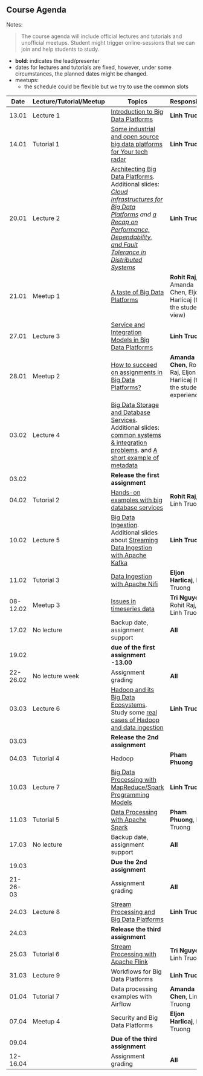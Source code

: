 ## Course Agenda

Notes:
> The course agenda will include official lectures and tutorials and unofficial meetups. Student might trigger online-sessions that we can join and help students to study.
- **bold**: indicates the lead/presenter
- dates for lectures and tutorials are fixed, however, under some circumstances,  the planned dates might be changed.
- meetups:
  - the schedule could be flexible but we try to use the common slots


Date    | Lecture/Tutorial/Meetup  | Topics | Responsibles
--------|--------------|-------|---------
13.01   |Lecture 1  | [Introduction to Big Data Platforms](lecturenotes/pdfs/module0-lecture1-0-intro-v0.2.pdf) | **Linh Truong**
14.01   |Tutorial 1 | [Some industrial and open source big data platforms for Your tech radar](lecturenotes/pdfs/tutorial-walkaround-techradar-v0.2.pdf)| **Linh Truong**
20.01   |Lecture 2|[Architecting Big Data Platforms](lecturenotes/pdfs/module1-lecture2-0-architectingbigplatforms-v0.2.pdf). Additional slides: *[Cloud Infrastructures for Big Data Platforms](lecturenotes/pdfs/module1-lecture2-1-cloudinfrastructuresandservices-v0.2.pdf) and [a Recap on Performance, Dependability, and Fault Tolerance in Distributed Systems](lecturenotes/pdfs/performance-dependability-refresh_Truong.pdf)* | **Linh Truong**
21.01   |Meetup 1 | [A taste of Big Data Platforms](lecturenotes/pdfs/cs-e4640-meetup-the-tasteofbdp-rohit-raj.pdf) | **Rohit Raj**, Amanda Chen, Eljon Harlicaj (from the student view)
27.01  |Lecture 3  | [Service and Integration Models in Big Data Platforms](lecturenotes/pdfs/module1-lecture3-0-integrationbdp-v0.2.pdf)| **Linh Truong**
28.01  |Meetup 2   | [How to succeed on assignments in Big Data Platforms?](lecturenotes/pdfs/BDP_how_to_succeed_assignments.pdf)| **Amanda Chen**, Rohit Raj, Eljon Harlicaj (from the student experience)
03.02  |Lecture 4  | [Big Data Storage and Database Services](lecturenotes/pdfs/module2-lecture4-bigdatastoragedatabase-v0.2.pdf). Additional slides: [common systems & integration problems](lecturenotes/pdfs/module2-lecture4-bigdatastoragedatabase-addition-v0.2.pdf). and [A short example of metadata](https://aalto.cloud.panopto.eu/Panopto/Pages/Viewer.aspx?id=e54ba118-53c1-4097-9b12-acc2013ddb4f)
03.02  |   | **Release the first assignment**
04.02  |Tutorial 2 | [Hands-on examples with big database services](https://version.aalto.fi/gitlab/bigdataplatforms/cs-e4640/-/tree/master/tutorials/consistency)| **Rohit Raj**, Linh Truong
10.02  |Lecture 5 | [Big Data Ingestion](lecturenotes/pdfs/module2-lecture5-ingestionandtransformation-v0.2.pdf). Additional slides about [Streaming Data Ingestion with Apache Kafka](lecturenotes/pdfs/module2-lecture5-apachekafka.pdf)  | **Linh Truong**
11.02  |Tutorial 3 | [Data Ingestion with Apache Nifi](https://version.aalto.fi/gitlab/bigdataplatforms/cs-e4640/-/tree/master/tutorials/nifi)| **Eljon Harlicaj**, Linh Truong
08-12.02  |Meetup 3 |[Issues in timeseries data](lecturenotes/pdfs/cs-e4640-tringuyen-timeserie-data-ingestion.pdf)| **Tri Nguyen**, Rohit Raj, Linh Truong
17.02  | No lecture | Backup date, assignment support| **All**
19.02  |   |  **due of the first assignment -13.00**
22-26.02  |  No lecture week | Assignment grading| **All**
03.03  |Lecture 6  | [Hadoop and its Big Data Ecosystems](lecturenotes/pdfs/module3-lecture6-hadoop-v0.2.pdf). Study some [real cases of Hadoop and data ingestion](lecturenotes/pdfs/module3-lecture6-hadoop-ingestion-casestudies-v0.2.pdf)| **Linh Truong**
03.03  |   | **Release the 2nd assignment**
04.03  | Tutorial 4 |Hadoop | **Pham Phuong**
10.03  |Lecture 7 | [Big Data Processing with MapReduce/Spark Programming Models](lecturenotes/pdfs/module3-lecture7-dataprocessing-mapreducespark-v0.2.pdf) | **Linh Truong**
11.03  |Tutorial 5 | [Data Processing with Apache Spark](tutorials/spark/README.md)  | **Pham Phuong**, Linh Truong
17.03  |No lecture | Backup date, assignment support| **All**
19.03  |   | **Due the 2nd assignment**  |   |
|21-26-03   |   | Assignment grading  | **All**  |
24.03  |Lecture 8 | [Stream Processing and Big Data Platforms](lecturenotes/pdfs/module3-lecture8-dataprocessing-streaming-v0.2.pdf)| **Linh Truong**
24.03  |   | **Release the third assignment**
25.03  |Tutorial 6| [Stream Processing with Apache Flink](tutorials/streamingwithflink/README.md) | **Tri Nguyen**, Linh Truong
31.03  |Lecture 9 | Workflows for Big Data Platforms | **Linh Truong**
01.04  |Tutorial 7| Data processing examples with Airflow| **Amanda Chen**, Linh Truong
07.04  |Meetup  4 | Security and Big Data Platforms | **Eljon Harlicaj**, Linh Truong
09.04  | | **Due of the third assignment**
12-16.04  |   | Assignment grading| **All**
